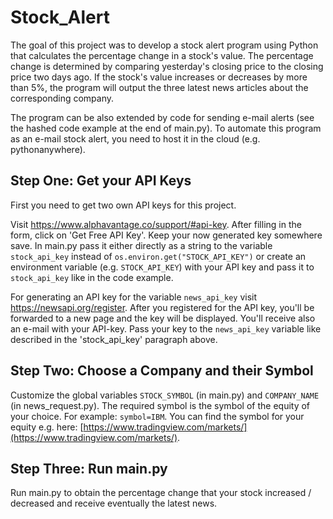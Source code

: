 # Stock_Alert

The goal of this project was to develop a stock alert program using Python that calculates the percentage change in a stock's value. The percentage change is determined by comparing yesterday's closing price to the closing price two days ago. If the stock's value increases or decreases by more than 5%, the program will output the three latest news articles about the corresponding company. 

The program can be also extended by code for sending e-mail alerts (see the hashed code example at the end of main.py). To automate this program as an e-mail stock alert, you need to host it in the cloud (e.g. pythonanywhere).

## Step One: Get your API Keys

First you need to get two own API keys for this project.
   
Visit https://www.alphavantage.co/support/#api-key. After filling in the form, click on 'Get Free API Key'. Keep your now generated key somewhere save. In main.py pass it either directly as a string to the variable `stock_api_key` instead of `os.environ.get("STOCK_API_KEY")` or create an environment variable (e.g. `STOCK_API_KEY`) with your API key and pass it to `stock_api_key` like in the code example.  

For generating an API key for the variable `news_api_key` visit https://newsapi.org/register. After you registered for the API key, you'll be forwarded to a new page and the key will be displayed. You'll receive also an e-mail with your API-key. Pass your key to the `news_api_key` variable like described in the 'stock_api_key' paragraph above.

## Step Two: Choose a Company and their Symbol 

Customize the global variables `STOCK_SYMBOL` (in main.py) and `COMPANY_NAME` (in news_request.py). 
The required symbol is the symbol of the equity of your choice. For example: `symbol=IBM`. You can find the symbol for your equity e.g. here: [https://www.tradingview.com/markets/](https://www.tradingview.com/markets/).

## Step Three: Run main.py 

Run main.py to obtain the percentage change that your stock increased / decreased and receive eventually the latest news.



